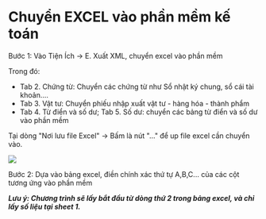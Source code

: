 # Chuyển EXCEL vào phần mềm kế toán

Bước 1: Vào Tiện Ích -&gt; E. Xuất XML, chuyển excel vào phần mềm

Trong đó:

* Tab 2. Chứng từ: Chuyển các chứng từ như Sổ nhật ký chung, sổ cái tài khoản....
* Tab 3. Vật tư: Chuyển phiếu nhập xuất vật tư - hàng hóa - thành phẩm
* Tab 4. Từ điển và số dư; Tab 5. Số dư: chuyển các bảng từ điển và số dư vào phần mềm

Tại dòng "Nơi lưu file Excel" -&gt; Bấm là nút "..." để up file excel cần chuyển vào.

![](https://phanmemnhatnam.com/wp-content/uploads/2018/06/2.png)

Bước 2: Dựa vào bảng excel, điền chính xác thứ tự A,B,C... của các cột tương ứng vào phần mềm

_**Lưu ý: Chương trình sẽ lấy bắt đầu từ dòng thứ 2 trong bảng excel, và chỉ lấy số liệu tại sheet 1.**_

